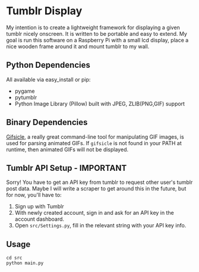 <h1>Tumblr Display</h1>
<p>My intention is to create a lightweight framework for displaying a given tumblr nicely onscreen. It is written to be portable and easy to extend. My goal is run this software on a Raspberry Pi with a small lcd display, place a nice wooden frame around it and mount tumblr to my wall.</p>

<h2>Python Dependencies</h2>
<p>All available via easy_install or pip:</p>
<ul>
<li>pygame</li>
<li>pytumblr</li>
<li>Python Image Library (Pillow) built with JPEG, ZLIB(PNG,GIF) support</li>
</ul>

<h2>Binary Dependencies</h2>
<p><a href="http://www.lcdf.org/gifsicle/">Gifsicle</a>, a really great command-line tool for manipulating GIF images, is used for parsing animated GIFs. If <code>gifsicle</code> is not found in your PATH at runtime, then animated GIFs will not be displayed.</p>

<h2>Tumblr API Setup - IMPORTANT</h2>
<p>Sorry! You have to get an API key from tumblr to request other user's tumblr post data. Maybe I will write a scraper to get around this in the future, but for now, you'll have to:</p>
<ol>
<li>Sign up with Tumblr</li>
<li>With newly created account, sign in and ask for an API key in the account dashboard.</li>
<li>Open <code>src/Settings.py</code>, fill in the relevant string with your API key info.</li>
</ol>

<h2>Usage</h2>
<pre><code>cd src
python main.py</code></pre>
